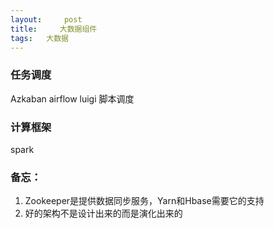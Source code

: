 ```yaml
---
layout:     post
title:     大数据组件
tags:   大数据
---
```

### 任务调度
Azkaban
airflow
luigi
脚本调度

### 计算框架
spark



### 备忘：
1. Zookeeper是提供数据同步服务，Yarn和Hbase需要它的支持
2. 好的架构不是设计出来的而是演化出来的
